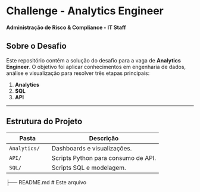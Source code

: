 # Challenge - Analytics Engineer  
**Administração de Risco & Compliance - IT Staff**  

## Sobre o Desafio

Este repositório contém a solução do desafio para a vaga de **Analytics Engineer**. O objetivo foi aplicar conhecimentos em engenharia de dados, análise e visualização para resolver três etapas principais:

1. **Analytics**
2. **SQL**
3. **API**

---

## Estrutura do Projeto
| Pasta             | Descrição |
|----------------------|-----------|
| `Analytics/  `   | Dashboards e visualizações. |
| ` API/ `     | Scripts Python para consumo de API. |
| `SQL/ `         | Scripts SQL e modelagem. |

├── README.md        # Este arquivo
